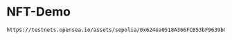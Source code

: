 # NFT-Demo

```
https://testnets.opensea.io/assets/sepolia/0x624ea0518A366FCB53bF9639b075d99721d0753b/0
```